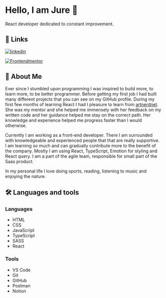 
# Hello, I am Jure 👋

React developer dedicated to constant improvement.
## 🔗 Links
[![linkedin](https://img.shields.io/badge/linkedin-0A66C2?style=for-the-badge&logo=linkedin&logoColor=white)](https://www.linkedin.com/in/jure-prnaver/)

[![Frontendmentor](https://img.shields.io/badge/Frontendmentor-2ea44f?style=for-the-badge)](https://www.frontendmentor.io/profile/eruj22) 


## 🚀 About Me

Ever since I stumbled upon programming I was inspired to build more, to learn more, to be better programmer. 
Before getting my first job I had built many different projects that you can see on my GitHub profile. During my first few months of learning React I had I pleasure to learn from <a href="https://github.com/artnerdnet">artnerdnet</a>. She was my mentor and she helped me immensely with her feedback on my written code and her guidance helped me stay on the correct path. Her knowledge and experience helped me progress faster than I would otherwise.

Currently I am working as a front-end developer. There I am surrounded with knowledgeable and experienced people that that are really supportive. I am learning so much and can gradually contribute more to the benefit of the company. Mostly I am using React, TypeScript, Emotion for styling and React query. I am a part of the agile team, responsible for small part of the Saas product.

In my personal life I love doing sports, reading, listening to music and enjoying the nature.
## 🛠 Languages and tools
### Languages
- HTML
- CSS
- JavaScript
- TypeScript
- SASS
- React
### Tools
- VS Code
- Git
- GitHub
- Postman
- Notion
